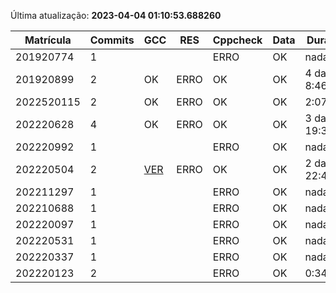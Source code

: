 Última atualização: **2023-04-04 01:10:53.688260**

|  Matrícula | Commits | GCC |  RES |  Cppcheck |  Data |  Duração | 
|---|---|---|---|---|---|---|
| 201920774 |  1 |   |   |   ERRO |  OK |  nada |   |
 201920899 |  2 |  OK |  ERRO |   OK |  OK |  4 days, 8:46:52 |   |
 2022520115 |  2 |  OK |  ERRO |   OK |  OK |  2:07:28 |   |
 202220628 |  4 |  OK |  ERRO |   OK |  OK |  3 days, 19:31:59 |   |
 202220992 |  1 |   |   |   ERRO |  OK |  nada |   |
 202220504 |  2 |  [VER](./relatorios/202220504/T1/compilador.txt) |  ERRO |   OK |  OK |  2 days, 22:41:58 |   |
 202211297 |  1 |   |   |   ERRO |  OK |  nada |   |
 202210688 |  1 |   |   |   ERRO |  OK |  nada |   |
 202220097 |  1 |   |   |   ERRO |  OK |  nada |   |
 202220531 |  1 |   |   |   ERRO |  OK |  nada |   |
 202220337 |  1 |   |   |   ERRO |  OK |  nada |   |
 202220123 |  2 |   |   |   ERRO |  OK |  0:34:54 |   |
